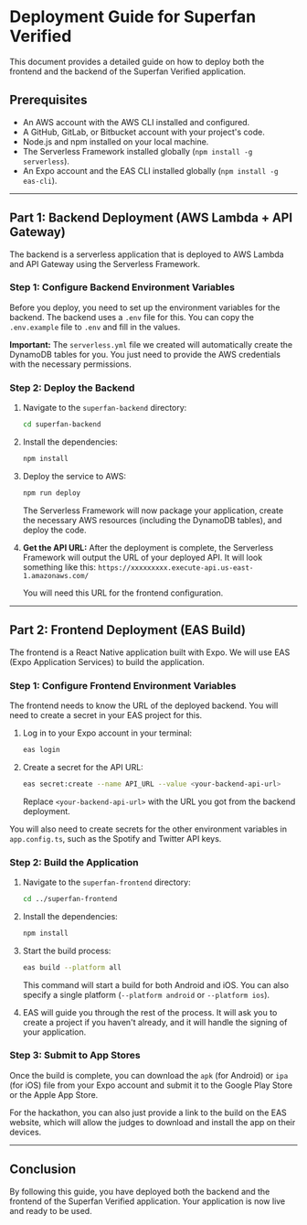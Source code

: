 # Deployment Guide for Superfan Verified

This document provides a detailed guide on how to deploy both the frontend and the backend of the Superfan Verified application.

## Prerequisites

*   An AWS account with the AWS CLI installed and configured.
*   A GitHub, GitLab, or Bitbucket account with your project's code.
*   Node.js and npm installed on your local machine.
*   The Serverless Framework installed globally (`npm install -g serverless`).
*   An Expo account and the EAS CLI installed globally (`npm install -g eas-cli`).

---

## Part 1: Backend Deployment (AWS Lambda + API Gateway)

The backend is a serverless application that is deployed to AWS Lambda and API Gateway using the Serverless Framework.

### Step 1: Configure Backend Environment Variables

Before you deploy, you need to set up the environment variables for the backend. The backend uses a `.env` file for this. You can copy the `.env.example` file to `.env` and fill in the values.

**Important:** The `serverless.yml` file we created will automatically create the DynamoDB tables for you. You just need to provide the AWS credentials with the necessary permissions.

### Step 2: Deploy the Backend

1.  Navigate to the `superfan-backend` directory:
    ```bash
    cd superfan-backend
    ```
2.  Install the dependencies:
    ```bash
    npm install
    ```
3.  Deploy the service to AWS:
    ```bash
    npm run deploy
    ```
    The Serverless Framework will now package your application, create the necessary AWS resources (including the DynamoDB tables), and deploy the code.

4.  **Get the API URL:** After the deployment is complete, the Serverless Framework will output the URL of your deployed API. It will look something like this:
    `https://xxxxxxxxx.execute-api.us-east-1.amazonaws.com/`

    You will need this URL for the frontend configuration.

---

## Part 2: Frontend Deployment (EAS Build)

The frontend is a React Native application built with Expo. We will use EAS (Expo Application Services) to build the application.

### Step 1: Configure Frontend Environment Variables

The frontend needs to know the URL of the deployed backend. You will need to create a secret in your EAS project for this.

1.  Log in to your Expo account in your terminal:
    ```bash
    eas login
    ```
2.  Create a secret for the API URL:
    ```bash
    eas secret:create --name API_URL --value <your-backend-api-url>
    ```
    Replace `<your-backend-api-url>` with the URL you got from the backend deployment.

You will also need to create secrets for the other environment variables in `app.config.ts`, such as the Spotify and Twitter API keys.

### Step 2: Build the Application

1.  Navigate to the `superfan-frontend` directory:
    ```bash
    cd ../superfan-frontend
    ```
2.  Install the dependencies:
    ```bash
    npm install
    ```
3.  Start the build process:
    ```bash
    eas build --platform all
    ```
    This command will start a build for both Android and iOS. You can also specify a single platform (`--platform android` or `--platform ios`).

4.  EAS will guide you through the rest of the process. It will ask you to create a project if you haven't already, and it will handle the signing of your application.

### Step 3: Submit to App Stores

Once the build is complete, you can download the `apk` (for Android) or `ipa` (for iOS) file from your Expo account and submit it to the Google Play Store or the Apple App Store.

For the hackathon, you can also just provide a link to the build on the EAS website, which will allow the judges to download and install the app on their devices.

---

## Conclusion

By following this guide, you have deployed both the backend and the frontend of the Superfan Verified application. Your application is now live and ready to be used.
